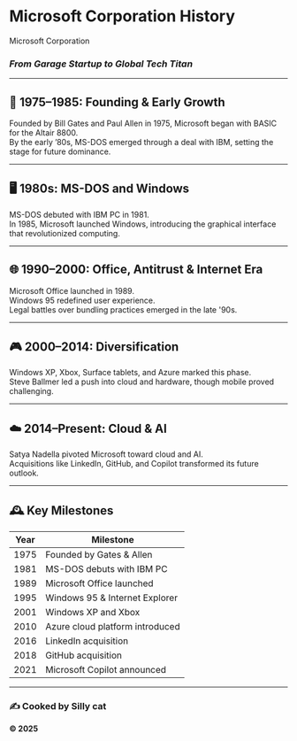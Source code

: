 # Microsoft Corporation History

Microsoft Corporation  
### *From Garage Startup to Global Tech Titan*

---

## 📜 1975–1985: Founding & Early Growth

Founded by Bill Gates and Paul Allen in 1975, Microsoft began with BASIC for the Altair 8800.  
By the early ’80s, MS-DOS emerged through a deal with IBM, setting the stage for future dominance.

---

## 🖥️ 1980s: MS-DOS and Windows

MS-DOS debuted with IBM PC in 1981.  
In 1985, Microsoft launched Windows, introducing the graphical interface that revolutionized computing.

---

## 🌐 1990–2000: Office, Antitrust & Internet Era

Microsoft Office launched in 1989.  
Windows 95 redefined user experience.  
Legal battles over bundling practices emerged in the late '90s.

---

## 🎮 2000–2014: Diversification

Windows XP, Xbox, Surface tablets, and Azure marked this phase.  
Steve Ballmer led a push into cloud and hardware, though mobile proved challenging.

---

## ☁️ 2014–Present: Cloud & AI

Satya Nadella pivoted Microsoft toward cloud and AI.  
Acquisitions like LinkedIn, GitHub, and Copilot transformed its future outlook.

---

## 🕰️ Key Milestones

| Year | Milestone                        |
|------|----------------------------------|
| 1975 | Founded by Gates & Allen         |
| 1981 | MS-DOS debuts with IBM PC        |
| 1989 | Microsoft Office launched        |
| 1995 | Windows 95 & Internet Explorer   |
| 2001 | Windows XP and Xbox              |
| 2010 | Azure cloud platform introduced  |
| 2016 | LinkedIn acquisition             |
| 2018 | GitHub acquisition               |
| 2021 | Microsoft Copilot announced      |

---

### ✍️ Cooked by Silly cat
**© 2025**
